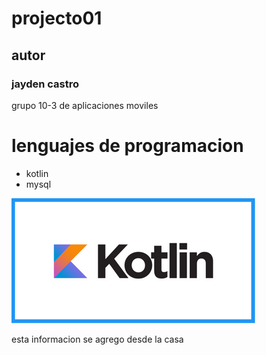 # projecto01
## autor
### jayden castro 

grupo 10-3 de aplicaciones moviles 

# lenguajes de programacion 
- kotlin 
- mysql

![logo kotlin](imagenes/kotlin_logo.png)


esta informacion se agrego desde la casa 